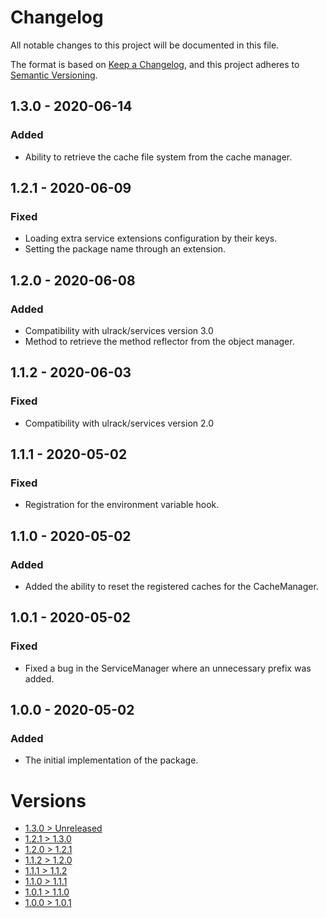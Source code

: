 # Changelog
All notable changes to this project will be documented in this file.

The format is based on [Keep a Changelog](https://keepachangelog.com/en/1.0.0/),
and this project adheres to [Semantic Versioning](https://semver.org/spec/v2.0.0.html).

## 1.3.0 - 2020-06-14

### Added
- Ability to retrieve the cache file system from the cache manager.

## 1.2.1 - 2020-06-09

### Fixed
- Loading extra service extensions configuration by their keys.
- Setting the package name through an extension.

## 1.2.0 - 2020-06-08

### Added
- Compatibility with ulrack/services version 3.0
- Method to retrieve the method reflector from the object manager.

## 1.1.2 - 2020-06-03

### Fixed
- Compatibility with ulrack/services version 2.0

## 1.1.1 - 2020-05-02

### Fixed
- Registration for the environment variable hook.

## 1.1.0 - 2020-05-02

### Added
- Added the ability to reset the registered caches for the CacheManager.

## 1.0.1 - 2020-05-02

### Fixed
- Fixed a bug in the ServiceManager where an unnecessary prefix was added.

## 1.0.0 - 2020-05-02

### Added
- The initial implementation of the package.

# Versions
- [1.3.0 > Unreleased](https://github.com/ulrack/kernel/compare/1.3.0...HEAD)
- [1.2.1 > 1.3.0](https://github.com/ulrack/kernel/compare/1.2.1...1.3.0)
- [1.2.0 > 1.2.1](https://github.com/ulrack/kernel/compare/1.2.0...1.2.1)
- [1.1.2 > 1.2.0](https://github.com/ulrack/kernel/compare/1.1.2...1.2.0)
- [1.1.1 > 1.1.2](https://github.com/ulrack/kernel/compare/1.1.1...1.1.2)
- [1.1.0 > 1.1.1](https://github.com/ulrack/kernel/compare/1.1.0...1.1.1)
- [1.0.1 > 1.1.0](https://github.com/ulrack/kernel/compare/1.0.1...1.1.0)
- [1.0.0 > 1.0.1](https://github.com/ulrack/kernel/compare/1.0.0...1.0.1)
